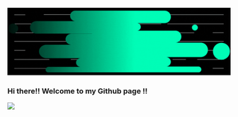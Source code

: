 <a href="https://www.linkedin.com/in/kamarajsivva/" rel="some text">![](https://github.com/ksivva/ksivva/blob/master/github_banner.gif)</a>

### Hi there!! Welcome to my Github page !!

<img
  src="https://github-readme-stats.vercel.app/api?username=ksivva&count_private=true&title_color=FD9047&icon_color=FD9047&text_color=0C2233&custom_title=Kamaraj's+GitHub+Stats&show_icons=true"
/>
